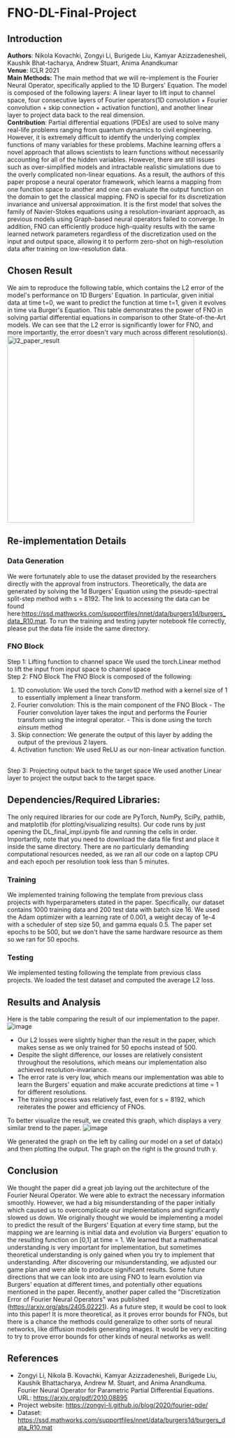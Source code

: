 # FNO-DL-Final-Project
## Introduction
**Authors**: Nikola Kovachki, Zongyi Li, Burigede Liu, Kamyar Azizzadenesheli, Kaushik Bhat-tacharya, Andrew Stuart, Anima Anandkumar 
<br>
**Venue**: ICLR 2021
<br>
**Main Methods:**
The main method that we will re-implement is the Fourier Neural Operator, specifically applied to the 1D Burgers' Equation. The model is composed of the following layers: A linear layer to lift input to channel space, four consecutive layers of Fourier operators(1D convolution + Fourier convolution + skip connection + activation function), and another linear layer to project data back to the real dimension. 
<br>
**Contribution**: Partial differential equations (PDEs) are used to solve many real-life problems ranging from quantum dynamics to civil engineering. However, it is extremely difficult to identify the underlying complex functions of many variables for these problems. Machine learning offers a novel approach that allows scientists to learn functions without necessarily accounting for all of the hidden variables. However, there are still issues such as over-simplified models and intractable realistic simulations due to the overly complicated non-linear equations.
As a result, the authors of this paper propose a neural operator framework, which learns a mapping from one function space to another and one can evaluate the output function on the domain to get the classical mapping. FNO is special for its discretization invariance and universal approximation. It is the first model that solves the family of Navier-Stokes equations using a resolution-invariant approach, as previous models using Graph-based neural operators failed to converge. In addition, FNO can efficiently produce high-quality results with the same learned network parameters regardless of the discretization used on the input and output space, allowing it to perform zero-shot on high-resolution data after training on low-resolution data.
## Chosen Result
We aim to reproduce the following table, which contains the L2 error of the model's performance on 1D Burgers' Equation. In particular, given initial data at time t=0, we want to predict the function at time t=1, given it evolves in time via Burger's Equation. This table demonstrates the power of FNO in solving partial differential equations in comparison to other State-of-the-Art models. We can see that the L2 error is significantly lower for FNO, and more importantly, the error doesn't vary much across different resolution(s). 
<img width="427" alt="l2_paper_result" src="https://github.com/JJBai2003/FNO-DL-Final-Project/assets/60070699/de44468d-6def-4836-9920-b0aa4b32e630">

## Re-implementation Details

### Data Generation
We were fortunately able to use the dataset provided by the researchers directly with the approval from instructors. Theoretically, the data are generated by solving the 1d Burgers' Equation using the pseudo-spectral split-step method with s = 8192. The link to accessing the data can be found here:https://ssd.mathworks.com/supportfiles/nnet/data/burgers1d/burgers_data_R10.mat. To run the training and testing jupyter notebook file correctly, please put the data file inside the same directory.

### FNO Block
Step 1: Lifting function to channel space
We used the torch.Linear method to lift the input from input space to channel space
<br>
Step 2: FNO Block
The FNO Block is composed of the following:
1. 1D convolution: We used the torch _Conv1D_ method with a kernel size of 1 to essentially implement a linear transform.
2. Fourier convolution: This is the main component of the FNO Block
<tab> - The Fourier convolution layer takes the input and performs the Fourier transform using the integral operator. 
<tab> - This is done using the torch _einsum_ method
3. Skip connection: We generate the output of this layer by adding the output of the previous 2 layers. 
4. Activation function: We used ReLU as our non-linear activation function.
<br>
Step 3: Projecting output back to the target space
We used another Linear layer to project the output back to the target space.

## Dependencies/Required Libraries:
The only required libraries for our code are PyTorch, NumPy, SciPy, pathlib, and matplotlib (for plotting/visualizing results). Our code runs by just opening the DL_final_impl.ipynb file and running the cells in order. Importantly, note that you need to download the data file first and place it inside the same directory. There are no particularly demanding computational resources needed, as we ran all our code on a laptop CPU and each epoch per resolution took less than 5 minutes.

### Training
We implemented training following the template from previous class projects with hyperparameters stated in the paper. Specifically, our dataset contains 1000 training data and 200 test data with batch size 16. We used the Adam optimizer with a learning rate of 0.001, a weight decay of 1e-4 with a scheduler of step size 50, and gamma equals 0.5.
The paper set epochs to be 500, but we don't have the same hardware resource as them so we ran for 50 epochs. 

### Testing
We implemented testing following the template from previous class projects. We loaded the test dataset and computed the average L2 loss. 

## Results and Analysis
Here is the table comparing the result of our implementation to the paper. 
![image](https://github.com/JJBai2003/FNO-DL-Final-Project/assets/60070699/7b0f6dbd-e1c8-4388-92d1-7eaa352351db)
- Our L2 losses were slightly higher than the result in the paper, which makes sense as we only trained for 50 epochs instead of 500.
- Despite the slight difference, our losses are relatively consistent throughout the resolutions, which means our implementation also achieved resolution-invariance.
- The error rate is very low, which means our implementation was able to learn the Burgers' equation and make accurate predictions at time = 1 for different resolutions.
- The training process was relatively fast, even for s = 8192, which reiterates the power and efficiency of FNOs.
  
To better visualize the result, we created this graph, which displays a very similar trend to the paper.
![image](https://github.com/JJBai2003/FNO-DL-Final-Project/assets/60070699/be891463-5bcf-4528-8c10-78bb6f3e3302)

We generated the graph on the left by calling our model on a set of data(x) and then plotting the output. The graph on the right is the ground truth y. 


## Conclusion
We thought the paper did a great job laying out the architecture of the Fourier Neural Operator. We were able to extract the necessary information smoothly. However, we had a big misunderstanding of the paper initially which caused us to overcomplicate our implementations and significantly slowed us down. We originally thought we would be implementing a model to predict the result of the Burgers' Equation at every time stamp, but the mapping we are learning is initial data and evolution via Burgers' equation to the resulting function on [0,1] at time = 1. We learned that a mathematical understanding is very important for implementation, but sometimes theoretical understanding is only gained when you try to implement that understanding. After discovering our misunderstanding, we adjusted our game plan and were able to produce significant results. 
Some future directions that we can look into are using FNO to learn evolution via Burgers' equation at different times, and potentially other equations mentioned in the paper. Recently, another paper called the "Discretization Error of Fourier Neural Operators" was published (https://arxiv.org/abs/2405.02221). As a future step, it would be cool to look into this paper! It is more theoretical, as it proves error bounds for FNOs, but there is a chance the methods could generalize to other sorts of neural networks, like diffusion models generating images. It would be very exciting to try to prove error bounds for other kinds of neural networks as well!

## References
- Zongyi Li, Nikola B. Kovachki, Kamyar Azizzadenesheli, Burigede Liu, Kaushik Bhattacharya, Andrew M. Stuart, and Anima Anandkuma. Fourier Neural Operator for Parametric Partial Differential Equations. URL: https://arxiv.org/pdf/2010.08895 
- Project website: https://zongyi-li.github.io/blog/2020/fourier-pde/
- Dataset: https://ssd.mathworks.com/supportfiles/nnet/data/burgers1d/burgers_data_R10.mat
